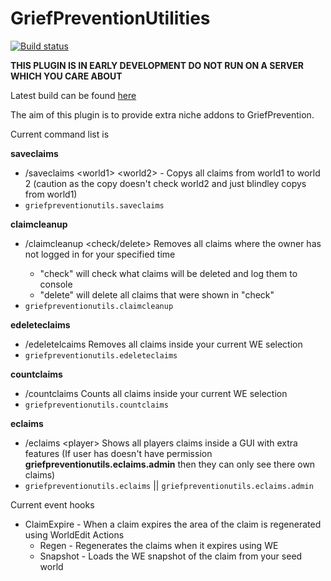 # GriefPreventionUtilities

[![Build status](https://ci.appveyor.com/api/projects/status/x5bfx8vjj7dx08og?svg=true)](https://ci.appveyor.com/project/112madgamer/griefpreventionextras)

**THIS PLUGIN IS IN EARLY DEVELOPMENT DO NOT RUN ON A SERVER WHICH YOU CARE ABOUT**

Latest build can be found [here](https://ci.appveyor.com/project/112madgamer/griefpreventionextras/build/artifacts)

The aim of this plugin is to provide extra niche addons to GriefPrevention. 

Current command list is

**saveclaims**
* /saveclaims \<world1> \<world2> - Copys all claims from world1 to world 2 (caution as the copy doesn't check world2 and just blindley copys from world1)
* ``griefpreventionutils.saveclaims``

**claimcleanup**
* /claimcleanup <time> <check/delete> Removes all claims where the owner has not logged in for your specified time 
    * "check" will check what claims will be deleted and log them to console
    * "delete" will delete all claims that were shown in "check"
* ``griefpreventionutils.claimcleanup``

**edeleteclaims**
* /edeletelcaims Removes all claims inside your current WE selection
* ``griefpreventionutils.edeleteclaims``

**countclaims**
* /countclaims Counts all claims inside your current WE selection
* ``griefpreventionutils.countclaims``

**eclaims**
* /eclaims \<player> Shows all players claims inside a GUI with extra features (If user has doesn't have permission **griefpreventionutils.eclaims.admin** 
then they can only see there own claims)
* ``griefpreventionutils.eclaims``  || ``griefpreventionutils.eclaims.admin``

Current event hooks

* ClaimExpire - When a claim expires the area of the claim is regenerated using WorldEdit 
    Actions
    * Regen - Regenerates the claims when it expires using WE
    * Snapshot - Loads the WE snapshot of the claim from your seed world






